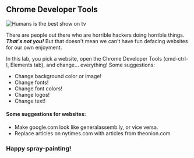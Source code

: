 ## Chrome Developer Tools ##

![Humans is the best show on tv](https://media2.giphy.com/media/acLxHmzxF6Wpa/200_s.gif)

There are people out there who are horrible hackers doing horrible things. ***That's not you!*** But that doesn't mean we can't have fun defacing websites for our own enjoyment.

In this lab, you pick a website, open the Chrome Developer Tools (cmd-ctrl-I, Elements tab), and change... everything! Some suggestions:
* Change background color or image! 
* Change fonts!
* Change font colors!
* Change logos!
* Change text!

#### Some suggestions for websites: ####
* Make google.com look like generalassemb.ly, or vice versa.
* Replace articles on nytimes.com with articles from theonion.com

### Happy spray-painting! ###
